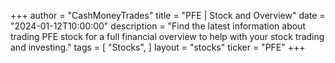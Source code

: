 +++
author = "CashMoneyTrades"
title = "PFE | Stock and Overview"
date = "2024-01-12T10:00:00"
description = "Find the latest information about trading PFE stock for a full financial overview to help with your stock trading and investing."
tags = [
   "Stocks",
]
layout = "stocks"
ticker = "PFE"
+++
